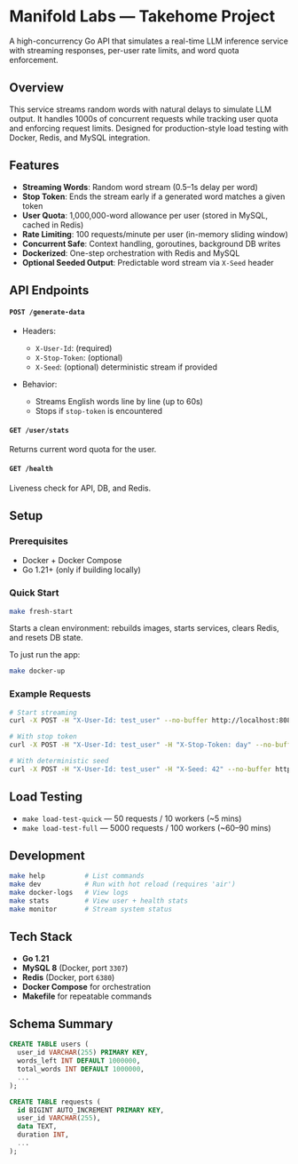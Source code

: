 # Manifold Labs — Takehome Project

A high-concurrency Go API that simulates a real-time LLM inference service with streaming responses, per-user rate limits, and word quota enforcement.

## Overview

This service streams random words with natural delays to simulate LLM output. It handles 1000s of concurrent requests while tracking user quota and enforcing request limits. Designed for production-style load testing with Docker, Redis, and MySQL integration.

## Features

- **Streaming Words**: Random word stream (0.5–1s delay per word)
- **Stop Token**: Ends the stream early if a generated word matches a given token
- **User Quota**: 1,000,000-word allowance per user (stored in MySQL, cached in Redis)
- **Rate Limiting**: 100 requests/minute per user (in-memory sliding window)
- **Concurrent Safe**: Context handling, goroutines, background DB writes
- **Dockerized**: One-step orchestration with Redis and MySQL
- **Optional Seeded Output**: Predictable word stream via `X-Seed` header

## API Endpoints

#### `POST /generate-data`

- Headers:

  - `X-User-Id`: (required)
  - `X-Stop-Token`: (optional)
  - `X-Seed`: (optional) deterministic stream if provided

- Behavior:
  - Streams English words line by line (up to 60s)
  - Stops if `stop-token` is encountered

#### `GET /user/stats`

Returns current word quota for the user.

#### `GET /health`

Liveness check for API, DB, and Redis.

## Setup

### Prerequisites

- Docker + Docker Compose
- Go 1.21+ (only if building locally)

### Quick Start

```bash
make fresh-start
```

Starts a clean environment: rebuilds images, starts services, clears Redis, and resets DB state.

To just run the app:

```bash
make docker-up
```

### Example Requests

```bash
# Start streaming
curl -X POST -H "X-User-Id: test_user" --no-buffer http://localhost:8080/generate-data

# With stop token
curl -X POST -H "X-User-Id: test_user" -H "X-Stop-Token: day" --no-buffer http://localhost:8080/generate-data

# With deterministic seed
curl -X POST -H "X-User-Id: test_user" -H "X-Seed: 42" --no-buffer http://localhost:8080/generate-data
```

## Load Testing

- `make load-test-quick` — 50 requests / 10 workers (~5 mins)
- `make load-test-full` — 5000 requests / 100 workers (~60–90 mins)

## Development

```bash
make help          # List commands
make dev           # Run with hot reload (requires 'air')
make docker-logs   # View logs
make stats         # View user + health stats
make monitor       # Stream system status
```

## Tech Stack

- **Go 1.21**
- **MySQL 8** (Docker, port `3307`)
- **Redis** (Docker, port `6380`)
- **Docker Compose** for orchestration
- **Makefile** for repeatable commands

## Schema Summary

```sql
CREATE TABLE users (
  user_id VARCHAR(255) PRIMARY KEY,
  words_left INT DEFAULT 1000000,
  total_words INT DEFAULT 1000000,
  ...
);

CREATE TABLE requests (
  id BIGINT AUTO_INCREMENT PRIMARY KEY,
  user_id VARCHAR(255),
  data TEXT,
  duration INT,
  ...
);
```
